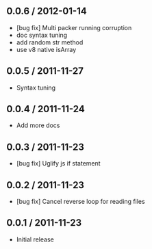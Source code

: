 ## 0.0.6 / 2012-01-14

  - [bug fix] Multi packer running corruption
  - doc syntax tuning
  - add random str method
  - use v8 native isArray



## 0.0.5 / 2011-11-27

  - Syntax tuning



## 0.0.4 / 2011-11-24

  - Add more docs



## 0.0.3 / 2011-11-23

  - [bug fix] Uglify js if statement



## 0.0.2 / 2011-11-23

  - [bug fix] Cancel reverse loop for reading files



## 0.0.1 / 2011-11-23

  - Initial release